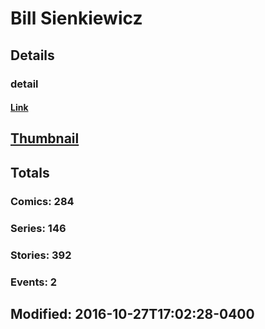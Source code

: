 # Bill  Sienkiewicz 
## Details
### detail
#### [Link](http://marvel.com/comics/creators/26/bill_sienkiewicz?utm_campaign=apiRef&utm_source=225578a89fc76f3d20fbffda5d17a88d)
## [Thumbnail](http://i.annihil.us/u/prod/marvel/i/mg/c/c0/4bc5fcdb77187.jpg)
## Totals
### Comics: 284
### Series: 146
### Stories: 392
### Events: 2
## Modified: 2016-10-27T17:02:28-0400